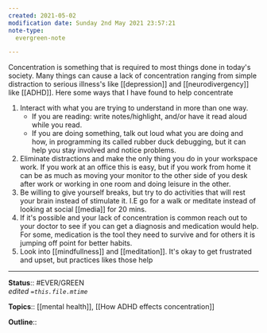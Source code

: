 ```yaml
---
created: 2021-05-02
modification date: Sunday 2nd May 2021 23:57:21
note-type: 
  evergreen-note

---
```


Concentration is something that is required to most things done in today's society. Many things can cause a lack of concentration ranging from simple distraction to serious illness's like [[depression]] and [[neurodivergency]] like [[ADHD]]. Here some ways that I have found to help concentrate

1. Interact with what you are trying to understand in more than one way. 
	- If you are reading: write notes/highlight, and/or have it read aloud while you read. 
	- If you are doing something, talk out loud what you are doing and how, in programming its called rubber duck debugging, but it can help you stay involved and notice problems. 
2. Eliminate distractions and make the only thing you do in your workspace work. If you work at an office this is easy, but if you work from home it can be as much as moving your monitor to the other side of you desk after work or working in one room and doing leisure in the other.
3. Be willing to give yourself breaks, but try to do activities that will rest your brain instead of stimulate it. I.E go for a walk  or meditate instead of looking at social [[media]] for 20 mins.
4. If it's possible and your lack of concentration is common reach out to your doctor to see if you can get a diagnosis and medication would help. For some, medication is the tool they need to survive and for others it is jumping off point for better habits.
5. Look into [[mindfullness]] and [[meditation]]. It's okay to get frustrated and upset, but practices likes those help 


---

**Status**:: #EVER/GREEN     
*edited `=this.file.mtime`*

**Topics**:: [[mental health]], [[How ADHD effects concentration]]
	
**Outline**::

